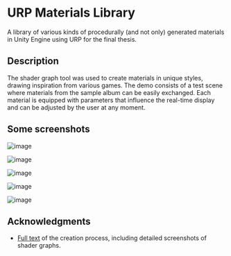 # URP Materials Library

A library of various kinds of procedurally (and not only) generated materials in Unity Engine using URP for the final thesis.

## Description

The shader graph tool was used to create materials in unique styles, drawing inspiration from various games. 
The demo consists of a test scene where materials from the sample album can be easily exchanged. 
Each material is equipped with parameters that influence the real-time display and can be adjusted by the user at any moment.

## Some screenshots

![image](https://github.com/ScoTTishCyclopSS/URP_Materials_Library/assets/36488192/99e72015-a2ea-4753-a243-12f7e0ade4c7)

![image](https://github.com/ScoTTishCyclopSS/URP_Materials_Library/assets/36488192/306c6cdf-daaf-4e56-98fd-ff378be77438)

![image](https://github.com/ScoTTishCyclopSS/URP_Materials_Library/assets/36488192/063e592d-f2a4-4311-a49d-5ec6d1b479e9)

![image](https://github.com/ScoTTishCyclopSS/URP_Materials_Library/assets/36488192/cb98b0c8-91ab-41f3-a4e4-c377da1a8493)

![image](https://github.com/ScoTTishCyclopSS/URP_Materials_Library/assets/36488192/70374bef-792b-4388-ae23-e95489a96f96)

## Acknowledgments
* [Full text](https://github.com/matiassingers/awesome-readme](https://dspace.cvut.cz/handle/10467/108798)https://dspace.cvut.cz/handle/10467/108798) of the creation process, including detailed screenshots of shader graphs.
